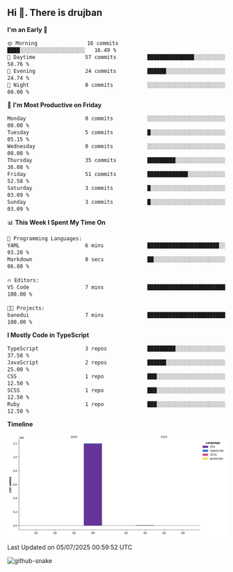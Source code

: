 ## Hi 👋. There is drujban

<!--START_SECTION:waka-->
**I'm an Early 🐤** 

```text
🌞 Morning                16 commits          ████░░░░░░░░░░░░░░░░░░░░░   16.49 % 
🌆 Daytime                57 commits          ███████████████░░░░░░░░░░   58.76 % 
🌃 Evening                24 commits          ██████░░░░░░░░░░░░░░░░░░░   24.74 % 
🌙 Night                  0 commits           ░░░░░░░░░░░░░░░░░░░░░░░░░   00.00 % 
```
📅 **I'm Most Productive on Friday** 

```text
Monday                   0 commits           ░░░░░░░░░░░░░░░░░░░░░░░░░   00.00 % 
Tuesday                  5 commits           █░░░░░░░░░░░░░░░░░░░░░░░░   05.15 % 
Wednesday                0 commits           ░░░░░░░░░░░░░░░░░░░░░░░░░   00.00 % 
Thursday                 35 commits          █████████░░░░░░░░░░░░░░░░   36.08 % 
Friday                   51 commits          █████████████░░░░░░░░░░░░   52.58 % 
Saturday                 3 commits           █░░░░░░░░░░░░░░░░░░░░░░░░   03.09 % 
Sunday                   3 commits           █░░░░░░░░░░░░░░░░░░░░░░░░   03.09 % 
```


📊 **This Week I Spent My Time On** 

```text
💬 Programming Languages: 
YAML                     6 mins              ███████████████████████░░   93.20 % 
Markdown                 0 secs              ██░░░░░░░░░░░░░░░░░░░░░░░   06.80 % 

🔥 Editors: 
VS Code                  7 mins              █████████████████████████   100.00 % 

🐱‍💻 Projects: 
banedui                  7 mins              █████████████████████████   100.00 % 
```

**I Mostly Code in TypeScript** 

```text
TypeScript               3 repos             █████████░░░░░░░░░░░░░░░░   37.50 % 
JavaScript               2 repos             ██████░░░░░░░░░░░░░░░░░░░   25.00 % 
CSS                      1 repo              ███░░░░░░░░░░░░░░░░░░░░░░   12.50 % 
SCSS                     1 repo              ███░░░░░░░░░░░░░░░░░░░░░░   12.50 % 
Ruby                     1 repo              ███░░░░░░░░░░░░░░░░░░░░░░   12.50 % 
```



**Timeline**

![Lines of Code chart](https://raw.githubusercontent.com/drujbanjo/drujbanjo/main/assets/bar_graph.png)


 Last Updated on 05/07/2025 00:59:52 UTC
<!--END_SECTION:waka-->

<picture>
  <source media="(prefers-color-scheme: dark)" srcset="output/github-contribution-grid-snake-dark.svg" />
  <source media="(prefers-color-scheme: light)" srcset="output/github-contribution-grid-snake.svg" />
  <img alt="github-snake" src="github-snake.svg" />
</picture>
